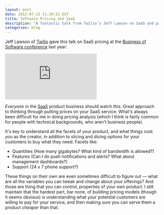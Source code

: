 ```yaml
---
layout: post
date: 2012-07-23 11:29:22 EST
title: Software Pricing and SaaS
description: "A fantastic talk from Twilio's Jeff Lawson on SaaS and pricing"
categories: blog
---
```


Jeff Lawson of [Twilio](http://www.twilio.com/) gave this talk on SaaS pricing at the [Business of Software conference](http://businessofsoftware.org/2012/07/jeff-lawson-jeffiel-ceo-of-twilio-at-business-of-software-2011-saas-and-the-art-of-pricing/) last year:

<div class="embed">
<iframe src="http://blip.tv/play/AYLslAUC.html?p=1" frameborder="0" allowfullscreen></iframe><embed type="application/x-shockwave-flash" src="http://a.blip.tv/api.swf#AYLslAUC" style="display:none"></embed>
</div>

_Everyone_ in the [SaaS](http://en.wikipedia.org/wiki/Software_as_a_service) product business should watch this. Great approach to thinking through putting prices on your SaaS service. What's always been difficult for me in doing pricing analysis (which I think is fairly common for people with technical backgrounds, who aren't business people).

It's key to understand all the facets of your product, and what things cost _you_ as the creator, in addition to slicing and dicing options for your customers to buy what they need. Facets like:

* Quantities (How many gigabytes? What kind of bandwidth is allowed?)
* Features (Can I do push notifications and alerts? What about management dashboards?)
* Support (24 x 7 phone support?)

These things on their own are even sometimes difficult to figure out &mdash; what are all the variables you can tweak and change about your offerings? And those are thing that you can control, properties of your own product. I still maintain that the hardest part, bar none, of building pricing models (though it seems obvious) is understanding what your potential customers are willing to pay for your service, and then making sure you can serve them a product _cheaper_ than that.